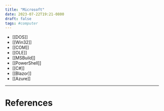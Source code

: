 ```yaml
---
title: "Microsoft"
date: 2023-07-22T19:21-0800
draft: false
tags: #computer
---
```

- [[DOS]]
- [[Win32]]
- [[COM]]
- [[OLE]]
- [[MSBuild]]
- [[PowerShell]]
- [[C#]]
- [[Blazor]]
- [[Azure]]

---
# References

